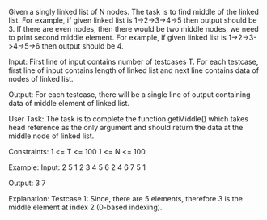 Given a singly linked list of N nodes. The task is to find middle of the linked list. For example, if given linked list is 1->2->3->4->5 then output should be 3.
If there are even nodes, then there would be two middle nodes, we need to print second middle element. For example, if given linked list is 1->2->3->4->5->6 then output should be 4.

Input:
First line of input contains number of testcases T. For each testcase, first line of input contains length of linked list and next line contains data of nodes of linked list.

Output:
For each testcase, there will be a single line of output containing data of middle element of linked list.

User Task:
The task is to complete the function getMiddle() which takes head reference as the only argument and should return the data at the middle node of linked list.

Constraints:
1 <= T <= 100
1 <= N <= 100

Example:
Input:
2
5
1 2 3 4 5
6
2 4 6 7 5 1

Output:
3
7

Explanation:
Testcase 1: Since, there are 5 elements, therefore 3 is the middle element at index 2 (0-based indexing).
